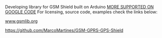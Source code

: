 Developing library for GSM Shield built on Arduino
[MORE SUPPORTED ON GOOGLE CODE](NOT.md)
For licensing, source code, examples check the links below:

www.gsmlib.org

https://github.com/MarcoMartines/GSM-GPRS-GPS-Shield